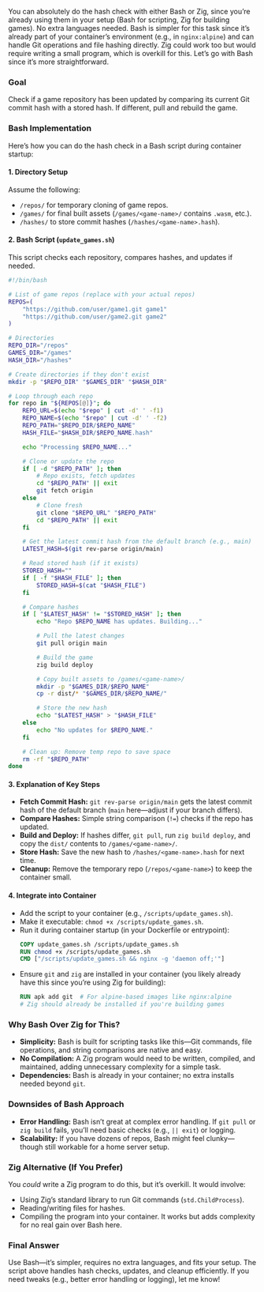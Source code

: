 You can absolutely do the hash check with either Bash or Zig, since you’re already using them in your setup (Bash for scripting, Zig for building games). No extra languages needed. Bash is simpler for this task since it’s already part of your container’s environment (e.g., in `nginx:alpine`) and can handle Git operations and file hashing directly. Zig could work too but would require writing a small program, which is overkill for this. Let’s go with Bash since it’s more straightforward.

### Goal
Check if a game repository has been updated by comparing its current Git commit hash with a stored hash. If different, pull and rebuild the game.

### Bash Implementation
Here’s how you can do the hash check in a Bash script during container startup:

#### 1. Directory Setup
Assume the following:
- `/repos/` for temporary cloning of game repos.
- `/games/` for final built assets (`/games/<game-name>/` contains `.wasm`, etc.).
- `/hashes/` to store commit hashes (`/hashes/<game-name>.hash`).

#### 2. Bash Script (`update_games.sh`)
This script checks each repository, compares hashes, and updates if needed.

```bash
#!/bin/bash

# List of game repos (replace with your actual repos)
REPOS=(
    "https://github.com/user/game1.git game1"
    "https://github.com/user/game2.git game2"
)

# Directories
REPO_DIR="/repos"
GAMES_DIR="/games"
HASH_DIR="/hashes"

# Create directories if they don't exist
mkdir -p "$REPO_DIR" "$GAMES_DIR" "$HASH_DIR"

# Loop through each repo
for repo in "${REPOS[@]}"; do
    REPO_URL=$(echo "$repo" | cut -d' ' -f1)
    REPO_NAME=$(echo "$repo" | cut -d' ' -f2)
    REPO_PATH="$REPO_DIR/$REPO_NAME"
    HASH_FILE="$HASH_DIR/$REPO_NAME.hash"

    echo "Processing $REPO_NAME..."

    # Clone or update the repo
    if [ -d "$REPO_PATH" ]; then
        # Repo exists, fetch updates
        cd "$REPO_PATH" || exit
        git fetch origin
    else
        # Clone fresh
        git clone "$REPO_URL" "$REPO_PATH"
        cd "$REPO_PATH" || exit
    fi

    # Get the latest commit hash from the default branch (e.g., main)
    LATEST_HASH=$(git rev-parse origin/main)

    # Read stored hash (if it exists)
    STORED_HASH=""
    if [ -f "$HASH_FILE" ]; then
        STORED_HASH=$(cat "$HASH_FILE")
    fi

    # Compare hashes
    if [ "$LATEST_HASH" != "$STORED_HASH" ]; then
        echo "Repo $REPO_NAME has updates. Building..."

        # Pull the latest changes
        git pull origin main

        # Build the game
        zig build deploy

        # Copy built assets to /games/<game-name>/
        mkdir -p "$GAMES_DIR/$REPO_NAME"
        cp -r dist/* "$GAMES_DIR/$REPO_NAME/"

        # Store the new hash
        echo "$LATEST_HASH" > "$HASH_FILE"
    else
        echo "No updates for $REPO_NAME."
    fi

    # Clean up: Remove temp repo to save space
    rm -rf "$REPO_PATH"
done
```

#### 3. Explanation of Key Steps
- **Fetch Commit Hash:** `git rev-parse origin/main` gets the latest commit hash of the default branch (`main` here—adjust if your branch differs).
- **Compare Hashes:** Simple string comparison (`!=`) checks if the repo has updated.
- **Build and Deploy:** If hashes differ, `git pull`, run `zig build deploy`, and copy the `dist/` contents to `/games/<game-name>/`.
- **Store Hash:** Save the new hash to `/hashes/<game-name>.hash` for next time.
- **Cleanup:** Remove the temporary repo (`/repos/<game-name>`) to keep the container small.

#### 4. Integrate into Container
- Add the script to your container (e.g., `/scripts/update_games.sh`).
- Make it executable: `chmod +x /scripts/update_games.sh`.
- Run it during container startup (in your Dockerfile or entrypoint):
  ```dockerfile
  COPY update_games.sh /scripts/update_games.sh
  RUN chmod +x /scripts/update_games.sh
  CMD ["/scripts/update_games.sh && nginx -g 'daemon off;'"]
  ```
- Ensure `git` and `zig` are installed in your container (you likely already have this since you’re using Zig for building):
  ```dockerfile
  RUN apk add git  # For alpine-based images like nginx:alpine
  # Zig should already be installed if you're building games
  ```

### Why Bash Over Zig for This?
- **Simplicity:** Bash is built for scripting tasks like this—Git commands, file operations, and string comparisons are native and easy.
- **No Compilation:** A Zig program would need to be written, compiled, and maintained, adding unnecessary complexity for a simple task.
- **Dependencies:** Bash is already in your container; no extra installs needed beyond `git`.

### Downsides of Bash Approach
- **Error Handling:** Bash isn’t great at complex error handling. If `git pull` or `zig build` fails, you’ll need basic checks (e.g., `|| exit`) or logging.
- **Scalability:** If you have dozens of repos, Bash might feel clunky—though still workable for a home server setup.

### Zig Alternative (If You Prefer)
You *could* write a Zig program to do this, but it’s overkill. It would involve:
- Using Zig’s standard library to run Git commands (`std.ChildProcess`).
- Reading/writing files for hashes.
- Compiling the program into your container.
It works but adds complexity for no real gain over Bash here.

### Final Answer
Use Bash—it’s simpler, requires no extra languages, and fits your setup. The script above handles hash checks, updates, and cleanup efficiently. If you need tweaks (e.g., better error handling or logging), let me know!